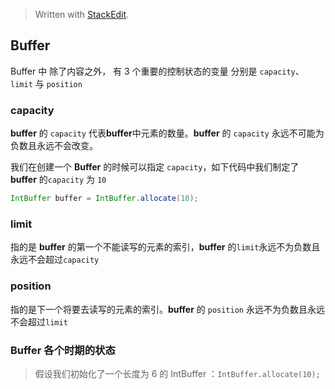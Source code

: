 


> Written with [StackEdit](https://stackedit.io/).

## Buffer

 Buffer 中 除了内容之外， 有 3 个重要的控制状态的变量 分别是 `capacity`、`limit` 与 `position`

### capacity

**buffer** 的 `capacity` 代表**buffer**中元素的数量。**buffer** 的 `capacity` 永远不可能为负数且永远不会改变。

我们在创建一个 **Buffer** 的时候可以指定 `capacity`，如下代码中我们制定了 **buffer** 的`capacity` 为 `10`
```java
IntBuffer buffer = IntBuffer.allocate(10);
```

### limit

指的是 **buffer** 的第一个不能读写的元素的索引，**buffer** 的`limit`永远不为负数且永远不会超过`capacity`

### position

指的是下一个将要去读写的元素的索引。**buffer** 的 `position` 永远不为负数且永远不会超过`limit`

### Buffer 各个时期的状态
> 假设我们初始化了一个长度为 6 的 IntBuffer ：`IntBuffer.allocate(10);`



<!--stackedit_data:
eyJoaXN0b3J5IjpbLTUzMjMwMDMyNCwtMTA1NjU4OTU5NCw4Mj
I0NTc2MzIsMTgyNjMwMTA0LDExODU2MDk5MTIsNDYwMzA1Mjg1
LDM0NzM5NjAzMyw1NjU4NDI1MTVdfQ==
-->